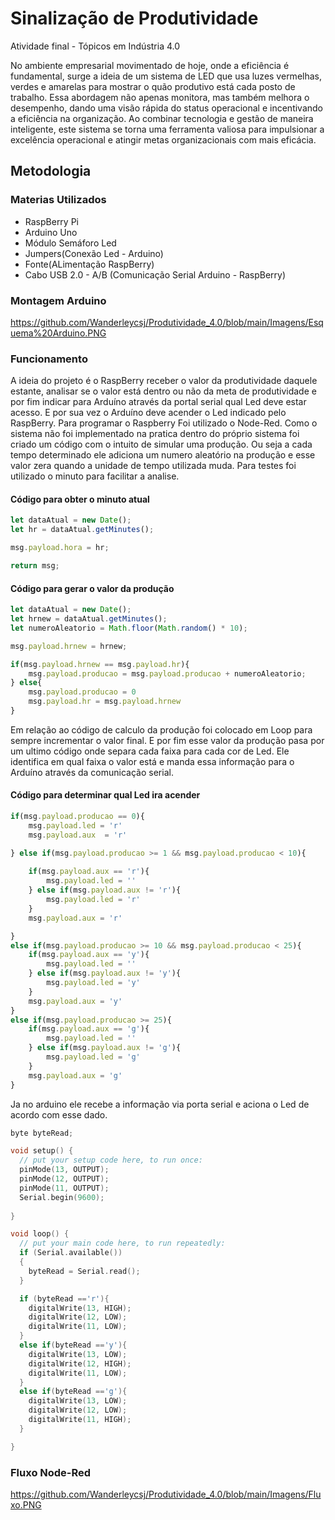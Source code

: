 # Sinalização de Produtividade
Atividade final - Tópicos em Indústria 4.0

No ambiente empresarial movimentado de hoje, onde a eficiência é fundamental, surge a ideia de um sistema de LED que usa luzes vermelhas, verdes e amarelas para mostrar o quão produtivo está cada posto de trabalho. Essa abordagem não apenas monitora, mas também melhora o desempenho, dando uma visão rápida do status operacional e incentivando a eficiência na organização. Ao combinar tecnologia e gestão de maneira inteligente, este sistema se torna uma ferramenta valiosa para impulsionar a excelência operacional e atingir metas organizacionais com mais eficácia. 

## Metodologia

### Materias Utilizados
* RaspBerry Pi
* Arduino Uno
* Módulo Semáforo Led
* Jumpers(Conexão Led - Arduino)
* Fonte(ALimentação RaspBerry)
* Cabo USB 2.0 - A/B (Comunicação Serial Arduino - RaspBerry)

### Montagem Arduino
<https://github.com/Wanderleycsj/Produtividade_4.0/blob/main/Imagens/Esquema%20Arduino.PNG>
### Funcionamento 

A ideia do projeto é o RaspBerry receber o valor da produtividade daquele estante, analisar se o valor está dentro ou não da meta de produtividade e por fim indicar para Arduíno através da portal serial qual Led deve estar acesso. E por sua vez o Arduíno deve acender o Led indicado pelo RaspBerry. Para programar o Raspberry Foi utilizado o Node-Red. Como o sistema não foi implementado na pratica dentro do próprio sistema foi criado um código com o intuito de simular uma produção. Ou seja a cada tempo determinado ele adiciona um numero aleatório na produção e esse valor zera quando a unidade de tempo utilizada muda. Para testes foi utilizado o minuto para facilitar a analise.

#### Código para obter o minuto atual 
~~~javascript
let dataAtual = new Date();
let hr = dataAtual.getMinutes();

msg.payload.hora = hr;

return msg;
~~~

#### Código para gerar o valor da produção
~~~javascript
let dataAtual = new Date();
let hrnew = dataAtual.getMinutes();
let numeroAleatorio = Math.floor(Math.random() * 10);

msg.payload.hrnew = hrnew;

if(msg.payload.hrnew == msg.payload.hr){
    msg.payload.producao = msg.payload.producao + numeroAleatorio;
} else{
    msg.payload.producao = 0 
    msg.payload.hr = msg.payload.hrnew
}
~~~

Em relação ao código de calculo da produção foi colocado em Loop para sempre incrementar o valor final. E por fim esse valor da produção pasa por um ultimo código onde separa cada faixa para cada cor de Led. Ele identifica em qual faixa o valor está e manda essa informação para o Arduíno através da comunicação serial.

#### Código para determinar qual Led ira acender
~~~javascript
if(msg.payload.producao == 0){
    msg.payload.led = 'r'
    msg.payload.aux  = 'r'

} else if(msg.payload.producao >= 1 && msg.payload.producao < 10){
    
    if(msg.payload.aux == 'r'){
        msg.payload.led = ''
    } else if(msg.payload.aux != 'r'){
        msg.payload.led = 'r'
    }
    msg.payload.aux = 'r'

}
else if(msg.payload.producao >= 10 && msg.payload.producao < 25){
    if(msg.payload.aux == 'y'){
        msg.payload.led = ''
    } else if(msg.payload.aux != 'y'){
        msg.payload.led = 'y'
    }
    msg.payload.aux = 'y'
}
else if(msg.payload.producao >= 25){
    if(msg.payload.aux == 'g'){
        msg.payload.led = ''
    } else if(msg.payload.aux != 'g'){
        msg.payload.led = 'g'
    }
    msg.payload.aux = 'g'
}
~~~

Ja no arduino ele recebe a informação via porta serial e aciona o Led de acordo com esse dado.

~~~C
byte byteRead;

void setup() {
  // put your setup code here, to run once:
  pinMode(13, OUTPUT);
  pinMode(12, OUTPUT);
  pinMode(11, OUTPUT);
  Serial.begin(9600);
 
}

void loop() {
  // put your main code here, to run repeatedly:
  if (Serial.available())  
  {
    byteRead = Serial.read(); 
  }

  if (byteRead =='r'){
    digitalWrite(13, HIGH);
    digitalWrite(12, LOW);
    digitalWrite(11, LOW);
  }
  else if(byteRead =='y'){
    digitalWrite(13, LOW);
    digitalWrite(12, HIGH);
    digitalWrite(11, LOW);
  }
  else if(byteRead =='g'){
    digitalWrite(13, LOW);
    digitalWrite(12, LOW);
    digitalWrite(11, HIGH);
  }

}
~~~
### Fluxo Node-Red
<https://github.com/Wanderleycsj/Produtividade_4.0/blob/main/Imagens/Fluxo.PNG>
